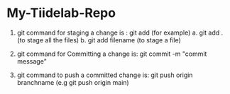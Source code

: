 # My-Tiidelab-Repo

1. git command for staging a change is : git add (for example)
    a. git add . (to stage all the files)
    b. git add filename (to stage a file)

2. git command for Committing a change is:
    git commit -m "commit message"

3. git command to push a committed change is:
    git push origin branchname (e.g git push origin main)